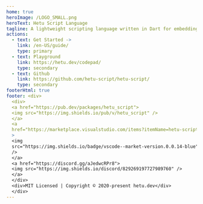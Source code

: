 ```yaml
---
home: true
heroImage: /LOGO_SMALL.png
heroText: Hetu Script Language
tagline: A lightweight scripting language written in Dart for embedding in Flutter apps.
actions:
  - text: Get Started ->
    link: /en-US/guide/
    type: primary
  - text: Playground
    link: https://hetu.dev/codepad/
    type: secondary
  - text: Github
    link: https://github.com/hetu-script/hetu-script/
    type: secondary
footerHtml: true
footer: <div>
  <div>
  <a href="https://pub.dev/packages/hetu_script">
  <img src="https://img.shields.io/pub/v/hetu_script" />
  </a>
  <a
  href="https://marketplace.visualstudio.com/items?itemName=hetu-script.hetuscript"
  >
  <img
  src="https://img.shields.io/badge/vscode--market-version.0.0.14-blue"
  />
  </a>
  <a href="https://discord.gg/aJedwcRPr8">
  <img src="https://img.shields.io/discord/829269197727989760" />
  </a>
  </div>
  <div>MIT Licensed | Copyright © 2020-present hetu.dev</div>
  </div>
---
```

